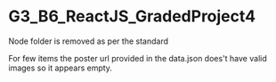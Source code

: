 # G3_B6_ReactJS_GradedProject4

Node folder is removed as per the standard

For few items the poster url provided in the data.json does't have valid images so it appears empty.
